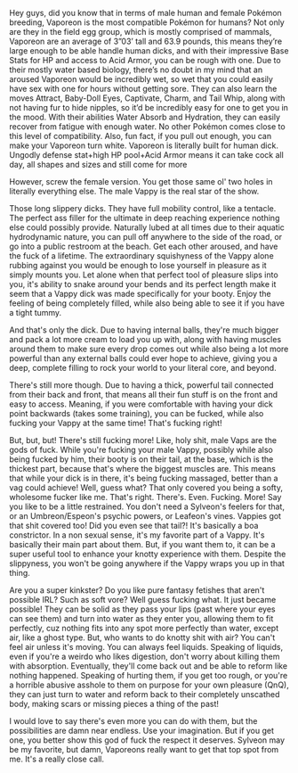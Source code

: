 Hey guys, did you know that in terms of male human and female Pokémon breeding, Vaporeon is the most compatible Pokémon for humans? Not only are they in the field egg group, which is mostly comprised of mammals, Vaporeon are an average of 3”03’ tall and 63.9 pounds, this means they’re large enough to be able handle human dicks, and with their impressive Base Stats for HP and access to Acid Armor, you can be rough with one. Due to their mostly water based biology, there’s no doubt in my mind that an aroused Vaporeon would be incredibly wet, so wet that you could easily have sex with one for hours without getting sore. They can also learn the moves Attract, Baby-Doll Eyes, Captivate, Charm, and Tail Whip, along with not having fur to hide nipples, so it’d be incredibly easy for one to get you in the mood. With their abilities Water Absorb and Hydration, they can easily recover from fatigue with enough water. No other Pokémon comes close to this level of compatibility. Also, fun fact, if you pull out enough, you can make your Vaporeon turn white. Vaporeon is literally built for human dick. Ungodly defense stat+high HP pool+Acid Armor means it can take cock all day, all shapes and sizes and still come for more

However, screw the female version. You get those same ol' two holes in literally everything else. The male Vappy is the real star of the show.

Those long slippery dicks. They have full mobility control, like a tentacle. The perfect ass filler for the ultimate in deep reaching experience nothing else could possibly provide. Naturally lubed at all times due to their aquatic hydrodynamic nature, you can pull off anywhere to the side of the road, or go into a public restroom at the beach. Get each other aroused, and have the fuck of a lifetime. The extraordinary squishyness of the Vappy alone rubbing against you would be enough to lose yourself in pleasure as it simply mounts you. Let alone when that perfect tool of pleasure slips into you, it's ability to snake around your bends and its perfect length make it seem that a Vappy dick was made specifically for your booty. Enjoy the feeling of being completely filled, while also being able to see it if you have a tight tummy.

And that's only the dick. Due to having internal balls, they're much bigger and pack a lot more cream to load you up with, along with having muscles around them to make sure every drop comes out while also being a lot more powerful than any external balls could ever hope to achieve, giving you a deep, complete filling to rock your world to your literal core, and beyond.

There's still more though. Due to having a thick, powerful tail connected from their back and front, that means all their fun stuff is on the front and easy to access. Meaning, if you were comfortable with having your dick point backwards (takes some training), you can be fucked, while also fucking your Vappy at the same time! That's fucking right!

But, but, but! There's still fucking more! Like, holy shit, male Vaps are the gods of fuck. While you're fucking your male Vappy, possibly while also being fucked by him, their booty is on their tail, at the base, which is the thickest part, because that's where the biggest muscles are. This means that while your dick is in there, it's being fucking massaged, better than a vag could achieve! Well, guess what? That only covered you being a softy, wholesome fucker like me. That's right. There's. Even. Fucking. More! Say you like to be a little restrained. You don't need a Sylveon's feelers for that, or an Umbreon/Espeon's psychic powers, or Leafeon's vines. Vappies got that shit covered too! Did you even see that tail?! It's basically a boa constrictor. In a non sexual sense, it's my favorite part of a Vappy. It's basically their main part about them. But, if you want them to, it can be a super useful tool to enhance your knotty experience with them. Despite the slippyness, you won't be going anywhere if the Vappy wraps you up in that thing.

Are you a super kinkster? Do you like pure fantasy fetishes that aren't possible IRL? Such as soft vore? Well guess fucking what. It just became possible! They can be solid as they pass your lips (past where your eyes can see them) and turn into water as they enter you, allowing them to fit perfectly, cuz nothing fits into any spot more perfectly than water, except air, like a ghost type. But, who wants to do knotty shit with air? You can't feel air unless it's moving. You can always feel liquids. Speaking of liquids, even if you're a weirdo who likes digestion, don't worry about killing them with absorption. Eventually, they'll come back out and be able to reform like nothing happened. Speaking of hurting them, if you get too rough, or you're a horrible abusive asshole to them on purpose for your own pleasure (QnQ), they can just turn to water and reform back to their completely unscathed body, making scars or missing pieces a thing of the past!

I would love to say there's even more you can do with them, but the possibilities are damn near endless. Use your imagination. But if you get one, you better show this god of fuck the respect it deserves. Sylveon may be my favorite, but damn, Vaporeons really want to get that top spot from me. It's a really close call.
